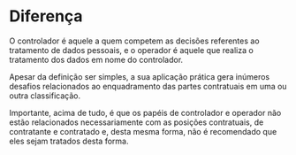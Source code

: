 # Diferença

O controlador é aquele a quem competem as decisões referentes ao tratamento de dados pessoais, e o operador é aquele que realiza o tratamento dos dados em nome do controlador.

Apesar da definição ser simples, a sua aplicação prática gera inúmeros desafios relacionados ao enquadramento das partes contratuais em uma ou outra classificação.

Importante, acima de tudo, é que os papéis de controlador e operador não estão relacionados necessariamente com as posições contratuais, de contratante e contratado e, desta mesma forma, não é recomendado que eles sejam tratados desta forma.